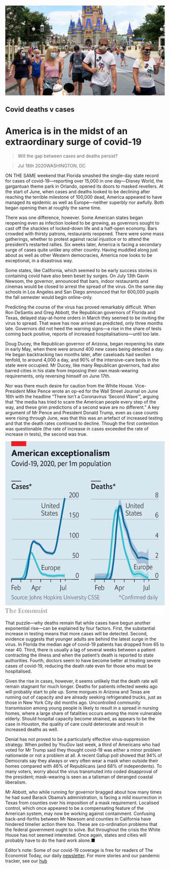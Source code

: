 ![](./images/20200718_USP504.jpg)

## Covid deaths v cases

# America is in the midst of an extraordinary surge of covid-19

> Will the gap between cases and deaths persist?

> Jul 18th 2020WASHINGTON, DC

ON THE SAME weekend that Florida smashed the single-day state record for cases of covid-19—reporting over 15,000 in one day—Disney World, the gargantuan theme park in Orlando, opened its doors to masked revellers. At the start of June, when cases and deaths looked to be declining after reaching the terrible milestone of 100,000 dead, America appeared to have managed its epidemic as well as Europe—neither superbly nor awfully. Both began opening then at roughly the same time.

There was one difference, however. Some American states began reopening even as infection looked to be growing, as governors sought to cast off the shackles of locked-down life and a half-open economy. Bars crowded with thirsty patrons, restaurants reopened. There were some mass gatherings, whether to protest against racial injustice or to attend the president’s restarted rallies. Six weeks later, America is facing a secondary surge of cases quite unlike any other country. Having muddled along just about as well as other Western democracies, America now looks to be exceptional, in a disastrous way.

Some states, like California, which seemed to be early success stories in containing covid have also been beset by surges. On July 13th Gavin Newsom, the governor, announced that bars, indoor restaurants and cinemas would be closed to arrest the spread of the virus. On the same day schools in Los Angeles and San Diego announced that for 600,000 pupils the fall semester would begin online-only.

Predicting the course of the virus has proved remarkably difficult. When Ron DeSantis and Greg Abbott, the Republican governors of Florida and Texas, delayed stay-at-home orders in March they seemed to be inviting the virus to spread. That wave has now arrived as predicted, only three months late. Governors did not heed the warning signs—a rise in the share of tests coming back positive, reports of increased hospitalisations—until too late.

Doug Ducey, the Republican governor of Arizona, began reopening his state in early May, when there were around 400 new cases being detected a day. He began backtracking two months later, after caseloads had swollen tenfold, to around 4,000 a day, and 90% of the intensive-care beds in the state were occupied. Mr Ducey, like many Republican governors, had also barred cities in his state from imposing their own mask-wearing requirements, only reversing himself on June 17th.

Nor was there much desire for caution from the White House. Vice-President Mike Pence wrote an op-ed for the Wall Street Journal on June 16th with the headline “There Isn’t a Coronavirus ‘Second Wave’”, arguing that “the media has tried to scare the American people every step of the way, and these grim predictions of a second wave are no different.” A key argument of Mr Pence and President Donald Trump, even as case counts were rising through June, was that this was an artefact of increased testing and that the death rates continued to decline. Though the first contention was questionable (the rate of increase in cases exceeded the rate of increase in tests), the second was true.

![](./images/20200718_USC927.png)

That puzzle—why deaths remain flat while cases have begun another exponential rise—can be explained by four factors. First, the substantial increase in testing means that more cases will be detected. Second, evidence suggests that younger adults are behind the latest surge in the virus. In Florida the median age of covid-19 patients has dropped from 65 to near 40. Third, there is usually a lag of several weeks between a patient contracting the illness and when the patient’s death is reported to state authorities. Fourth, doctors seem to have become better at treating severe cases of covid-19, reducing the death rate even for those who must be hospitalised.

Given the rise in cases, however, it seems unlikely that the death rate will remain stagnant for much longer. Deaths for patients infected weeks ago will probably start to pile up. Some morgues in Arizona and Texas are running out of capacity and are already seeking refrigerated trucks, just as those in New York City did months ago. Uncontrolled community transmission among young people is likely to result in a spread in nursing homes, where a large share of fatalities occurs among the more vulnerable elderly. Should hospital capacity become strained, as appears to be the case in Houston, the quality of care could deteriorate and result in increased deaths as well.

Denial has not proved to be a particularly effective virus-suppression strategy. When polled by YouGov last week, a third of Americans who had voted for Mr Trump said they thought covid-19 was either a minor problem nationwide or not a problem at all. A recent Gallup poll showed that 94% of Democrats say they always or very often wear a mask when outside their homes compared with 46% of Republicans (and 68% of independents). To many voters, worry about the virus transmuted into coded disapproval of the president; mask-wearing is seen as a talisman of deranged coastal liberalism.

Mr Abbott, who while running for governor bragged about how many times he had sued Barack Obama’s administration, is facing a mild insurrection in Texas from counties over his imposition of a mask requirement. Localised control, which once appeared to be a compensating feature of the American system, may now be working against containment. Confusing back-and-forths between Mr Newsom and counties in California have hindered timelier action there too. These are co-ordination problems that the federal government ought to solve. But throughout the crisis the White House has not seemed interested. Once again, states and cities will probably have to do the hard work alone.■

Editor’s note: Some of our covid-19 coverage is free for readers of The Economist Today, our daily [newsletter](https://www.economist.com/https://my.economist.com/user#newsletter). For more stories and our pandemic tracker, see our [hub](https://www.economist.com//news/2020/03/11/the-economists-coverage-of-the-coronavirus)